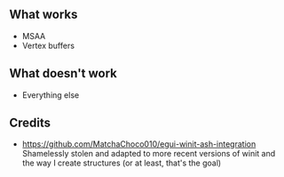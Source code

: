 ## What works

- MSAA
- Vertex buffers

## What doesn't work

- Everything else

## Credits

- https://github.com/MatchaChoco010/egui-winit-ash-integration
  Shamelessly stolen and adapted to more recent versions of winit and the way I create structures (or at least, that's the goal)

